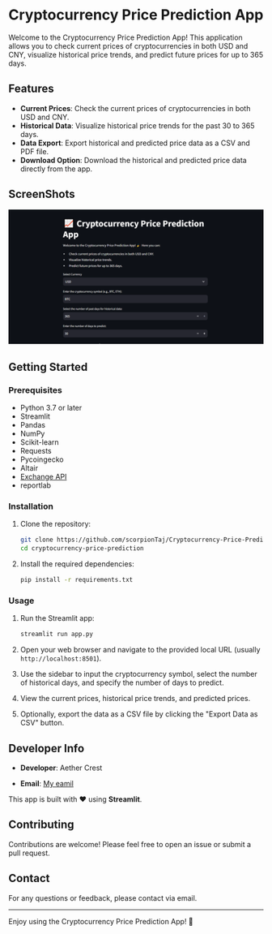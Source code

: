 # Cryptocurrency Price Prediction App

Welcome to the Cryptocurrency Price Prediction App! This application allows you to check current prices of cryptocurrencies in both USD and CNY, visualize historical price trends, and predict future prices for up to 365 days.

## Features

- **Current Prices**: Check the current prices of cryptocurrencies in both USD and CNY.
- **Historical Data**: Visualize historical price trends for the past 30 to 365 days.
- **Data Export**: Export historical and predicted price data as a CSV and PDF file.
- **Download Option**: Download the historical and predicted price data directly from the app.

## ScreenShots

![Main App Preview](image.png)

## Getting Started

### Prerequisites

- Python 3.7 or later
- Streamlit
- Pandas
- NumPy
- Scikit-learn
- Requests
- Pycoingecko
- Altair
- [Exchange API](https://github.com/fawazahmed0/exchange-api)
- reportlab

### Installation

1. Clone the repository:

   ```bash
   git clone https://github.com/scorpionTaj/Cryptocurrency-Price-Prediction.git
   cd cryptocurrency-price-prediction
   ```

2. Install the required dependencies:

   ```bash
   pip install -r requirements.txt
   ```

### Usage

1. Run the Streamlit app:

   ```bash
   streamlit run app.py
   ```

2. Open your web browser and navigate to the provided local URL (usually `http://localhost:8501`).

3. Use the sidebar to input the cryptocurrency symbol, select the number of historical days, and specify the number of days to predict.

4. View the current prices, historical price trends, and predicted prices.

5. Optionally, export the data as a CSV file by clicking the "Export Data as CSV" button.

## Developer Info

- **Developer**: Aether Crest

- **Email**: [My eamil](vijaiaaravindh.v10@gmail.com)

This app is built with ❤️ using **Streamlit**.

## Contributing

Contributions are welcome! Please feel free to open an issue or submit a pull request.

## Contact

For any questions or feedback, please contact via email.

---

Enjoy using the Cryptocurrency Price Prediction App! 🎉
